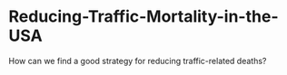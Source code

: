# Reducing-Traffic-Mortality-in-the-USA
How can we find a good strategy for reducing traffic-related deaths? 
